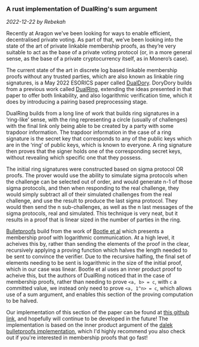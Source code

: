 ### A rust implementation of DualRing's sum argument
*2022-12-22 by Rebekah*

Recently at Aragon we’ve been looking for ways to enable efficient,
decentralised private voting. As part of that, we’ve been looking into the
state of the art of private linkable membership proofs, as they’re very
suitable to act as the base of a private voting protocol (or, in a more general
sense, as the base of a private cryptocurrency itself, as in Monero’s case).

The current state of the art in discrete log based linkable membership proofs
without any trusted parties, which are also known as linkable ring signatures,
is a May 2022 ESORICS paper called [DualDory](https://dualdory.github.io).
DoryDory builds from a previous work called
[DualRing](https://eprint.iacr.org/2021/1213), extending the ideas presented in
that paper to offer both linkability, and also logarithmic verification time,
which it does by introducing a pairing based preprocessing stage.

DualRing builds from a long line of work that builds ring signatures in
a ‘ring-like’ sense, with the ring representing a circle (usually of
challenges) with the final link only being able to be created by a party with
some trapdoor information. The trapdoor information in the case of a ring
signature is the secret key that corresponds to any of the public keys which
are in the ‘ring’ of public keys, which is known to everyone. A ring signature
then proves that the signer holds one of the corresponding secret keys, without
revealing which specific one that they possess.

The initial ring signatures were constructed based on sigma protocol OR proofs.
The prover would use the ability to simulate sigma protocols when the challenge
can be selected out of order, and would generate n-1 of those sigma protocols,
and then when responding to the real challenge, they would simply subtract all
of their simulated challenges from the real challenge, and use the result to
produce the last sigma protocol. They would then send the n sub-challenges, as
well as the n last messages of the sigma protocols, real and simulated. This
technique is very neat, but it results in a proof that is linear sized in the
number of parties in the ring.

[Bulletproofs](https://eprint.iacr.org/2017/1066) build from the work of [Bootle
et al](https://eprint.iacr.org/2016/263) which presents a membership proof with
logarithmic communication. At a high level, it acheives this by, rather than
sending the elements of the proof in the clear, recursively applying a proving
function which halves the length needed to be sent to convince the verifier.
Due to the recursive halfing, the final set of elements needing to be sent is
logarithmic in the size of the initial proof, which in our case was linear.
Bootle et al uses an inner product proof to acheive this, but the authors of
DualRing noticed that in the case of membership proofs, rather than needing to
prove `<a, b> = c`, with `c` a committed value, we instead only need to prove
`<a, 1^n> = c`, which allows use of a sum argument, and enables this section of
the proving computation to be halved.

Our implementation of this section of the paper can be found at [this github
link](https://github.com/aragonzkresearch/sum-argument), and hopefully will
continue to be developed in the future! The implementation is based on the 
inner product argument of the [dalek bulletproofs
implementation](https://github.com/dalek-cryptography/bulletproofs), which I'd
highly recommend you also check out if you're interested in membership proofs
that go fast! 
